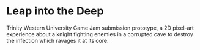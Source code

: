 # Leap into the Deep

Trinity Western University Game Jam submission prototype, a 2D pixel-art experience about a knight fighting enemies in a corrupted cave to destroy the infection which ravages it at its core.
